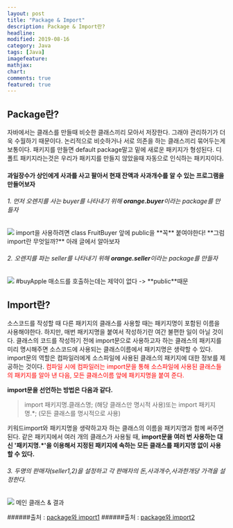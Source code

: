```yaml
---
layout: post
title: "Package & Import"
description: Package & Import란?
headline:
modified: 2019-08-16
category: Java
tags: [Java]
imagefeature:
mathjax:
chart:
comments: true
featured: true
---
```

## Package란?

자바에서는 클래스를 만들때 비슷한 클래스끼리 모아서 저장한다.
그래야 관리하기가 더욱 수월하기 때문이다.
논리적으로 비슷하거나 서로 의존을 하는 클래스끼리 묶어두는게 보통이다.
패키지를 만들면 default package말고 밑에 새로운 패키지가 형성된다.
디폴트 패키지라는것은 우리가 패키지를 만들지 않았을때 자동으로 인식하는 패키지이다.

#### 과일장수가 상인에게 사과를 사고 팔아서 현재 잔액과 사과개수를 알 수 있는 프로그램을 만들어보자

###### 1. 먼저 오렌지를 사는 buyer를 나타내기 위해 **orange.buyer**이라는 package를 만들자
<img src="{{ site.url }}/images/java1.png">   
import을 사용하려면 class FruitBuyer 앞에 public을 **꼭** 붙여야한다!
    **그럼 import란 무엇일까?**
 아래 글에서 알아보자

###### 2. 오렌지를 파는 seller를 나타내기 위해 **orange.seller**이라는 package를 만들자
<img src="{{ site.url }}/images/java2.png">   
#buyApple 매소드를 호출하는데는 제약이 없다 -> **public**때문

## Import란?
소스코드를 작성할 때 다른 패키지의 클래스를 사용할 때는 패키지명이 포함된 이름을 사용해야한다. 하지만, 매번 패키지명을 붙여서 작성하기란 여간 불편한 일이 아닐 것이다. 
    클래스의 코드를 작성하기 전에 import문으로 사용하고자 하는 클래스의 패키지를 미리 명시해주면 소스코드에 사용되는 클래스이름에서 패키지명은 생략할 수 있다. 
import문의 역할은 컴파일러에게 소스파일에 사용된 클래스의 패키지에 대한 정보를 제공하는 것이다. 
    <span style="color:red">컴파일 시에 컴파일러는 import문을 통해 소스파일에 사용된 클래스들의 패키지를 알아 낸 다음, 모든 클래스이름 앞에 패키지명을 붙여 준다.</span>
    
   
**import문을 선언하는 방법은 다음과 같다.**
>import 패키지명.클래스명; (해당 클래스만 명시적 사용)또는 
    import 패키지명.*; (모든 클래스를 명시적으로 사용)


키워드import와 패키지명을 생략하고자 하는 클래스의 이름을 패키지명과 함께 써주면 된다. 같은 패키지에서 여러 개의 클래스가 사용될 때, 
**import문을 여러 번 사용하는 대신 '패키지명.*'을 이용해서 지정된 패키지에 속하는 모든 클래스를 패키지명 없이 사용할 수 있다.**

###### 3. 두명의 판매자(seller1,2)을 설정하고 각 판매자의 돈,사과개수,사과한개당 가격을 설정한다.
<img src="{{ site.url }}/images/java3.png">   
메인 클래스 & 결과


######출처 : [package와 import1](https://kamang-it.tistory.com/entry/Java-13package%EC%99%80-import)
######출처 : [package와 import2](http://egloos.zum.com/rustymind/v/2679757)
